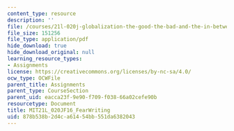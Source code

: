```yaml
---
content_type: resource
description: ''
file: /courses/21l-020j-globalization-the-good-the-bad-and-the-in-between-fall-2016/878b538b2d4ca61454bb551da6382043_MIT21L_020JF16_FearWriting.pdf
file_size: 151256
file_type: application/pdf
hide_download: true
hide_download_original: null
learning_resource_types:
- Assignments
license: https://creativecommons.org/licenses/by-nc-sa/4.0/
ocw_type: OCWFile
parent_title: Assignments
parent_type: CourseSection
parent_uid: eacca23f-9e90-f709-f038-66a02cefe90b
resourcetype: Document
title: MIT21L_020JF16_FearWriting
uid: 878b538b-2d4c-a614-54bb-551da6382043
---
```

